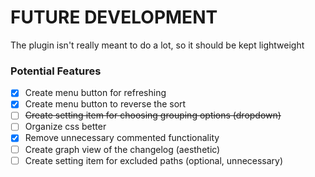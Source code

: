 # FUTURE DEVELOPMENT
The plugin isn't really meant to do a lot, so it should be kept lightweight

### Potential Features

- [x] Create menu button for refreshing
- [x] Create menu button to reverse the sort
- [ ] ~~Create setting item for choosing grouping options (dropdown)~~
- [ ] Organize css better
- [x] Remove unnecessary commented functionality
- [ ] Create graph view of the changelog (aesthetic)
- [ ] Create setting item for excluded paths (optional, unnecessary)